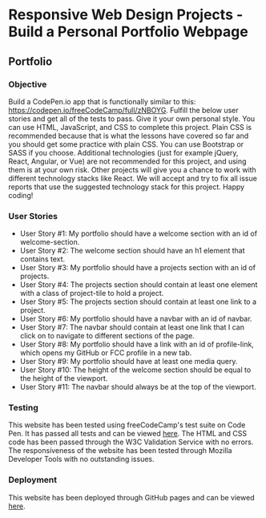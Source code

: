 # Responsive Web Design Projects - Build a Personal Portfolio Webpage

## Portfolio

### Objective

Build a CodePen.io app that is functionally similar to this: <https://codepen.io/freeCodeCamp/full/zNBOYG>.
Fulfill the below user stories and get all of the tests to pass. Give it your own personal style.
You can use HTML, JavaScript, and CSS to complete this project. Plain CSS is recommended because that is what the lessons have covered so far and you should get some practice with plain CSS. You can use Bootstrap or SASS if you choose. Additional technologies (just for example jQuery, React, Angular, or Vue) are not recommended for this project, and using them is at your own risk. Other projects will give you a chance to work with different technology stacks like React. We will accept and try to fix all issue reports that use the suggested technology stack for this project. Happy coding!

### User Stories

- User Story #1: My portfolio should have a welcome section with an id of welcome-section.
- User Story #2: The welcome section should have an h1 element that contains text.
- User Story #3: My portfolio should have a projects section with an id of projects.
- User Story #4: The projects section should contain at least one element with a class of project-tile to hold a project.
- User Story #5: The projects section should contain at least one link to a project.
- User Story #6: My portfolio should have a navbar with an id of navbar.
- User Story #7: The navbar should contain at least one link that I can click on to navigate to different sections of the page.
- User Story #8: My portfolio should have a link with an id of profile-link, which opens my GitHub or FCC profile in a new tab.
- User Story #9: My portfolio should have at least one media query.
- User Story #10: The height of the welcome section should be equal to the height of the viewport.
- User Story #11: The navbar should always be at the top of the viewport.

### Testing

This website has been tested using freeCodeCamp's test suite on Code Pen. It has passed all tests and can be viewed [here](https://codepen.io/kimaypea/full/PVaxEy).
The HTML and CSS code has been passed through the W3C Validation Service with no errors. 
The responsiveness of the website has been tested through Mozilla Developer Tools with no outstanding issues.

### Deployment

This website has been deployed through GitHub pages and can be viewed [here](https://kimpea.github.io/fcc-portfolio/).